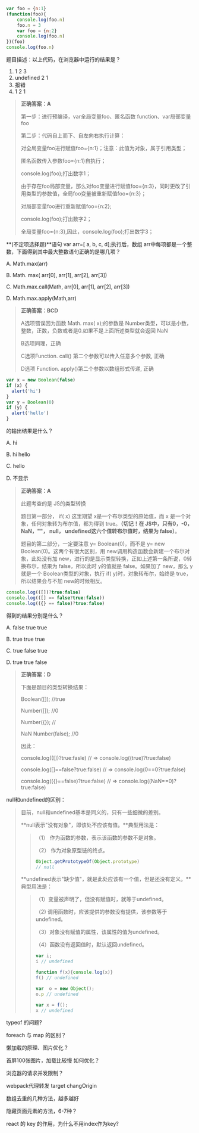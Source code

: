 ```javascript
var foo = {n:1}
(function(foo){
    console.log(foo.n)
    foo.n = 3
    var foo = {n:2}
    console.log(foo.n)
})(foo)
console.log(foo.n)
```

题目描述：以上代码，在浏览器中运行的结果是？

1. 1 2 3
2.  undefined 2 1
3. 报错
4. 1 2 1

> **正确答案：A**
>
> 第一步：进行预编译，var全局变量foo、匿名函数 function、var局部变量foo 
>
> 第二步：代码自上而下、自左向右执行计算： 
>
> 对全局变量foo进行赋值foo={n:1}；注意：此值为对象，属于引用类型； 
>
> 匿名函数传入参数foo={n:1}自执行； 
>
> console.log(foo);打出数字1； 
>
> 由于存在foo局部变量，那么对foo变量进行赋值foo={n:3}，同时更改了引用类型的参数值，全局foo变量被重新赋值foo={n:3}； 
>
> 对局部变量foo进行重新赋值foo={n:2}; 
>
> console.log(foo);打出数字2； 
>
> 全局变量foo={n:3},因此，console.log(foo);打出数字3；



**(不定项选择题)**语句 var arr=[ a, b, c, d];执行后，数组 arr中每项都是一个整数，下面得到其中最大整数语句正确的是哪几项？

A. Math.max(arr)

B. Math. max( arr[0], arr[1], arr[2], arr[3])

C. Math.max.call(Math, arr[0], arr[1], arr[2], arr[3])

D. Math.max.apply(Math,arr)

> **正确答案：BCD**
>
> A选项错误因为函数 Math. max( x);的参数是 Number类型，可以是小数，整数，正数，负数或者是0.如果不是上面所述类型就会返回 NaN
>
> B选项同理，正确
>
> C选项Function. call() 第二个参数可以传入任意多个参数, 正确 
>
> D选项 Function. apply()第二个参数以数组形式传递, 正确



```javascript
var x = new Boolean(false)
if (x) { 
  alert('hi')
} 
var y = Boolean(0)
if (y) { 
  alert('hello')
}
```

的输出结果是什么？

A. hi

B. hi hello

C. hello

D. 不显示

> **正确答案：A**
>
> 此题考查的是 JS的类型转换
>
> 题目第一部分， if( x) 这里期望 x是一个布尔类型的原始值，而 x 是一个对象，任何对象转为布尔值，都为得到 true。**（切记！在 JS中，只有0，-0， NaN，""， null， undefined这六个值转布尔值时，结果为 false）**。
>
> 题目的第二部分，一定要注意 y= Boolean(0)，而不是 y= new Boolean(0)。这两个有很大区别，用 new调用构造函数会新建一个布尔对象，此处没有加 new，进行的是显示类型转换，正如上述第一条所说，0转换布尔，结果为 false，所以此时 y的值就是 false。如果加了 new，那么 y就是一个 Boolean类型的对象，执行 if( y)时，对象转布尔，始终是 true，所以结果会与不加 new的时候相反。



```javascript
console.log(([])?true:false)
console.log(([] == false?true:false))
console.log(({} == false)?true:false)
```

得到的结果分别是什么？

A. false true true 

B. true true true

C. true false true

D. true true false

> **正确答案：D**
>
> 下面是题目的类型转换结果：
>
> Boolean([]); //true 
>
> Number([]); //0 
>
> Number({}); // 
>
> NaN Number(false); //0 
>
> 因此：
>
> console.log(([])?true:fasle)	// => console.log((true)?true:false)
>
> console.log([]==false?true:false) 	// => console.log(0==0?true:false)
>
> console.log(({}==false)?true:false) 	// => console.log((NaN==0)?true:false)



null和undefined的区别：

> 目前，null和undefined基本是同义的，只有一些细微的差别。
>
> **null表示"没有对象"，即该处不应该有值。**典型用法是：
>
> > （1） 作为函数的参数，表示该函数的参数不是对象。
> >
> > （2） 作为对象原型链的终点。
> >
> > ```javascript
> > Object.getPrototypeOf(Object.prototype)
> > // null
> > ```
>
> **undefined表示"缺少值"，就是此处应该有一个值，但是还没有定义。**典型用法是：
>
> > （1）变量被声明了，但没有赋值时，就等于undefined。
> >
> > （2) 调用函数时，应该提供的参数没有提供，该参数等于undefined。
> >
> > （3）对象没有赋值的属性，该属性的值为undefined。
> >
> > （4）函数没有返回值时，默认返回undefined。
> >
> > ```javascript
> > var i;
> > i // undefined
> > 
> > function f(x){console.log(x)}
> > f() // undefined
> > 
> > var  o = new Object();
> > o.p // undefined
> > 
> > var x = f();
> > x // undefined
> > ```



typeof 的问题?

foreach 与 map 的区别？

懒加载的原理、图片优化？

首屏100张图片，加载比较慢 如何优化？

浏览器的请求并发限制？

webpack代理转发 target changOrigin

数组去重的几种方法，越多越好

隐藏页面元素的方法，6-7种？

react 的 key 的作用，为什么不用index作为key?

